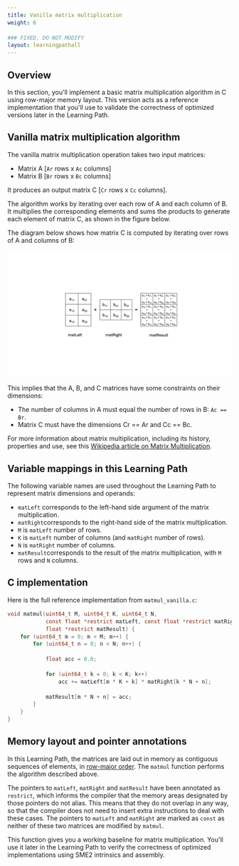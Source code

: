 ```yaml
---
title: Vanilla matrix multiplication
weight: 6

### FIXED, DO NOT MODIFY
layout: learningpathall
---
```


## Overview

In this section, you'll implement a basic matrix multiplication algorithm in C using row-major memory layout. This version acts as a reference implementation that you'll use to validate the correctness of optimized versions later in the Learning Path.

## Vanilla matrix multiplication algorithm

The vanilla matrix multiplication operation takes two input matrices:

* Matrix A [`Ar` rows x `Ac` columns] 
* Matrix B [`Br` rows x `Bc` columns]

It produces an output matrix C [`Cr` rows x `Cc` columns]. 

The algorithm works by iterating over each row of A and each column of B. It multiplies the corresponding elements and sums the products to generate each element of matrix C, as shown in the figure below.

The diagram below shows how matrix C is computed by iterating over rows of A and columns of B:

![Standard Matrix Multiplication alt-text#center](matmul.png "Figure 2: Standard matrix multiplication.")

This implies that the A, B, and C matrices have some constraints on their
dimensions:

- The number of columns in A must equal the number of rows in B: `Ac == Br`.
- Matrix C must have the dimensions Cr == Ar and Cc == Bc.

For more information about matrix multiplication, including its history,
properties and use, see this [Wikipedia article on Matrix Multiplication](https://en.wikipedia.org/wiki/Matrix_multiplication).

## Variable mappings in this Learning Path

The following variable names are used throughout the Learning Path to represent matrix dimensions and operands:

- `matLeft` corresponds to the left-hand side argument of the matrix multiplication.
- `matRight`corresponds to the right-hand side of the matrix multiplication.
- `M` is `matLeft` number of rows.
- `K` is `matLeft` number of columns (and `matRight` number of rows).
- `N` is `matRight` number of columns.
- `matResult`corresponds to the result of the matrix multiplication, with `M` rows and `N` columns.

## C implementation

Here is the full reference implementation from `matmul_vanilla.c`:

```C { line_numbers="true" }
void matmul(uint64_t M, uint64_t K, uint64_t N,
            const float *restrict matLeft, const float *restrict matRight,
            float *restrict matResult) {
    for (uint64_t m = 0; m < M; m++) {
        for (uint64_t n = 0; n < N; n++) {

            float acc = 0.0;

            for (uint64_t k = 0; k < K; k++)
                acc += matLeft[m * K + k] * matRight[k * N + n];

            matResult[m * N + n] = acc;
        }
    }
}
```

## Memory layout and pointer annotations

In this Learning Path, the matrices are laid out in memory as contiguous sequences of elements, in [row-major order](https://en.wikipedia.org/wiki/Row-_and_column-major_order). The `matmul` function performs the algorithm described above.

The pointers to `matLeft`, `matRight` and `matResult` have been annotated as `restrict`, which informs the compiler that the memory areas designated by those pointers do not alias. This means that they do not overlap in any way, so that the compiler does not need to insert extra instructions to deal with these cases. The pointers to `matLeft` and `matRight` are marked as `const` as neither of these two matrices are modified by `matmul`.

This function gives you a working baseline for matrix multiplication. You'll use it later in the Learning Path to verify the correctness of optimized implementations using SME2 intrinsics and assembly.